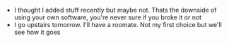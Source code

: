 *   I thought I added stuff recently but maybe not. Thats the downside of using your own software, you're never sure if you broke it or not
*   I go upstairs tomorrow. I'll have a roomate. Not my first choice but we'll see how it goes
